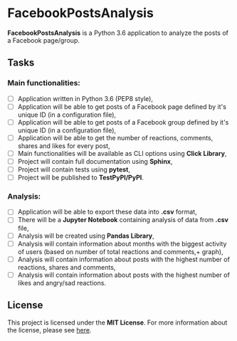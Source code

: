 # FacebookPostsAnalysis

**FacebookPostsAnalysis** is a Python 3.6 application to analyze the posts of a Facebook page/group.

## Tasks

### Main functionalities:

- [ ] Application written in Python 3.6 (PEP8 style),
- [ ] Application will be able to get posts of a Facebook page defined by it's unique ID (in a configuration file),
- [ ] Application will be able to get posts of a Facebook group defined by it's unique ID (in a configuration file),
- [ ] Application will be able to get the number of reactions, comments, shares and likes for every post,
- [ ] Main functionalities will be available as CLI options using **Click Library**,
- [ ] Project will contain full documentation using **Sphinx**,
- [ ] Project will contain tests using **pytest**,
- [ ] Project will be published to **TestPyPI/PyPI**.

### Analysis:

- [ ] Application will be able to export these data into **.csv** format,
- [ ] There will be a **Jupyter Notebook** containing analysis of data from **.csv** file,
- [ ] Analysis will be created using **Pandas Library**,
- [ ] Analysis will contain information about months with the biggest activity of users (based on number of total reactions and comments,+ graph),
- [ ] Analysis will contain information about posts with the highest number of reactions, shares and comments,
- [ ] Analysis will contain information about posts with the highest number of likes and angry/sad reactions.

## License

This project is licensed under the **MIT License**. For more information about the license, please see [here](https://github.com/IgorRosocha/FacebookPostsAnalysis/blob/master/LICENSE).
